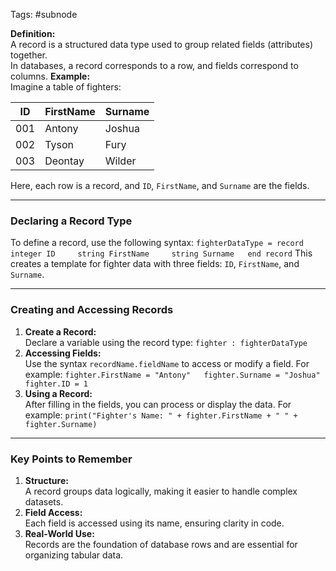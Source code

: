 Tags: #subnode 

**Definition:**  
A record is a structured data type used to group related fields (attributes) together.  
In databases, a record corresponds to a row, and fields correspond to columns.
**Example:**  
Imagine a table of fighters:

|ID|FirstName|Surname|
|---|---|---|
|001|Antony|Joshua|
|002|Tyson|Fury|
|003|Deontay|Wilder|

Here, each row is a record, and `ID`, `FirstName`, and `Surname` are the fields.

---
### **Declaring a Record Type**
To define a record, use the following syntax:
`fighterDataType = record     integer ID     string FirstName     string Surname   end record`
This creates a template for fighter data with three fields: `ID`, `FirstName`, and `Surname`.

---
### **Creating and Accessing Records**
1. **Create a Record:**  
    Declare a variable using the record type:
    `fighter : fighterDataType`
2. **Accessing Fields:**  
    Use the syntax `recordName.fieldName` to access or modify a field. For example:
    `fighter.FirstName = "Antony"   fighter.Surname = "Joshua"   fighter.ID = 1`
3. **Using a Record:**  
    After filling in the fields, you can process or display the data. For example:
    `print("Fighter's Name: " + fighter.FirstName + " " + fighter.Surname)`  

---
### **Key Points to Remember**
1. **Structure:**  
    A record groups data logically, making it easier to handle complex datasets.
2. **Field Access:**  
    Each field is accessed using its name, ensuring clarity in code.
3. **Real-World Use:**  
    Records are the foundation of database rows and are essential for organizing tabular data.